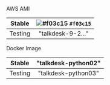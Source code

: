 AWS AMI

Stable | ![#f03c15]("talkdesk-9-1...") `#f03c15`
| :---: | :---: |
Testing | "talkdesk-9-2..."



Docker Image

Stable | "talkdesk-python02"
| :---: | :---: |
Testing | "talkdesk-python03"
